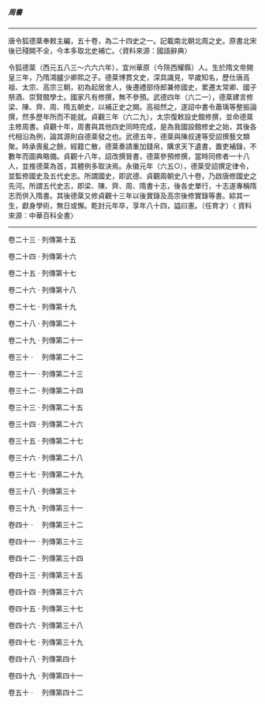 

##### 周書

* * *

唐令狐德棻奉敕主編，五十卷，為二十四史之一。記載南北朝北周之史。原書北宋後已殘闕不全，今本多取北史補亡。〈資料來源：國語辭典〉

令狐德棻（西元五八三～六六六年），宜州華原（今陝西耀縣）人。生於隋文帝開皇三年，乃隋鴻臚少卿熙之子。德棻博貫文史，深具識見，早歲知名，歷仕唐高祖、太宗、高宗三朝，初為起居舍人，後遷禮部侍郎兼修國史，累遷太常卿、國子祭酒、崇賢館學士。國家凡有修撰，無不參預。武德四年（六二一），德棻建言修梁、陳、齊、周、隋五朝史，以補正史之闕。高祖然之，遂詔中書令蕭瑀等整振論撰，然多歷年所而不能就。貞觀三年（六二九），太宗復敕設史館修撰，並命德棻主修周書。貞觀十年，周書與其他四史同時完成，是為我國設館修史之始，其後各代相沿為例，論其源則自德棻發之也。武德五年，德棻與陳叔達等受詔撰藝文類聚。時承喪亂之餘，經籍亡散，德棻奏請重加錢帛，購求天下遺書，置吏補錄，不數年而圖典略備。貞觀十八年，詔改撰晉書，德棻參預修撰，當時同修者一十八人，並推德棻為首，其體例多取決焉。永徽元年（六五○），德棻受詔撰定律令，並監修國史及五代史志。所謂國史，即武德、貞觀兩朝史八十卷，乃啟唐修國史之先河。所謂五代史志，即梁、陳、齊、周、隋書十志，後各史單行，十志遂專稱隋志而併入隋書。其後德棻又修貞觀十三年以後實錄及高宗後修實錄等書。綜其一生，獻身學術，無日或懈。乾封元年卒，享年八十四，謚曰憲。（任育才）〈 資料來源：中華百科全書〉

* * *

卷二十三 ‧ 列傳第十五

卷二十四 ‧ 列傳第十六

卷二十五 ‧ 列傳第十七

卷二十六 ‧ 列傳第十八

卷二十七 ‧ 列傳第十九

卷二十八 ‧ 列傳第二十

卷二十九 ‧ 列傳第二十一

卷三十 ‧ 　列傳第二十二

卷三十一 ‧ 列傳第二十三

卷三十二 ‧ 列傳第二十四

卷三十三 ‧ 列傳第二十五

卷三十四 ‧ 列傳第二十六

卷三十五 ‧ 列傳第二十七

卷三十六 ‧ 列傳第二十八

卷三十七 ‧ 列傳第二十九

卷三十八 ‧ 列傳第三十

卷三十九 ‧ 列傳第三十一

卷四十 ‧ 　列傳第三十二

卷四十一 ‧ 列傳第三十三

卷四十二 ‧ 列傳第三十四

卷四十三 ‧ 列傳第三十五

卷四十四 ‧ 列傳第三十六

卷四十五 ‧ 列傳第三十七

卷四十六 ‧ 列傳第三十八

卷四十七 ‧ 列傳第三十九

卷四十八 ‧ 列傳第四十

卷四十九 ‧ 列傳第四十一

卷五十 ‧ 　列傳第四十二

